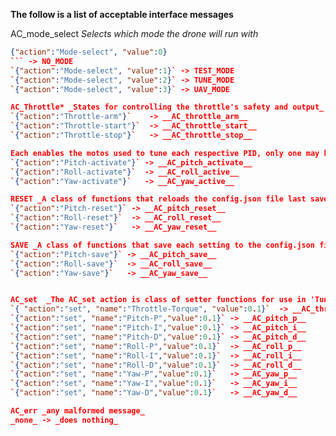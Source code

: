 __The follow is a list of acceptable interface messages__  

AC_mode_select  _Selects which mode the drone will run with_   
 ```json
 {"action":"Mode-select", "value":0}
 ``` -> NO_MODE  
 `{"action":"Mode-select", "value":1}` -> TEST_MODE  
 `{"action":"Mode-select", "value":2}` -> TUNE_MODE  
 `{"action":"Mode-select", "value":3}` -> UAV_MODE  
 
AC_Throttle* _States for controlling the throttle's safety and output_   
 `{"action":"Throttle-arm"}`    -> __AC_throttle_arm__   
 `{"action":"Throttle-start"}`  -> __AC_throttle_start__    
 `{"action":"Throttle-stop"}`   -> __AC_throttle_stop__     

Each enables the motos used to tune each respective PID, only one may be active at a time    
 `{"action":"Pitch-activate"}` -> __AC_pitch_activate__  
 `{"action":"Roll-activate"}`  -> __AC_roll_active__  
 `{"action":"Yaw-activate"}`   -> __AC_yaw_active__  

RESET _A class of functions that reloads the config.json file last saved settings_     
 `{"action":"Pitch-reset"}` -> __AC_pitch_reset__  
 `{"action":"Roll-reset"}`  -> __AC_roll_reset__     
 `{"action":"Yaw-reset"}`   -> __AC_yaw_reset__  

SAVE _A class of functions that save each setting to the config.json file_    
 `{"action":"Pitch-save"}` -> __AC_pitch_save__   
 `{"action":"Roll-save"}`  -> __AC_roll_save__  
 `{"action":"Yaw-save"}`   -> __AC_yaw_save__  


AC_set  _The AC_set action is class of setter functions for use in 'Tuning mode'_   
 `{ "action":"set", "name":"Throttle-Torque", "value":0.1}`  -> __AC_throttle_torque__   
 `{"action":"set", "name":"Pitch-P","value":0.1}` -> __AC_pitch_p__  
 `{"action":"set", "name":"Pitch-I","value":0.1}` -> __AC_pitch_i__  
 `{"action":"set", "name":"Pitch-D","value":0.1}` -> __AC_pitch_d__  
 `{"action":"set", "name":"Roll-P","value":0.1}`  -> __AC_roll_p__  
 `{"action":"set", "name":"Roll-I","value":0.1}`  -> __AC_roll_i__  
 `{"action":"set", "name":"Roll-D","value":0.1}`  -> __AC_roll_d__  
 `{"action":"set", "name":"Yaw-P","value":0.1}`   -> __AC_yaw_p__  
 `{"action":"set", "name":"Yaw-I","value":0.1}`   -> __AC_yaw_i__  
 `{"action":"set", "name":"Yaw-D","value":0.1}`   -> __AC_yaw_d__  

 AC_err _any malformed message_  
 _none_ -> _does nothing_   
